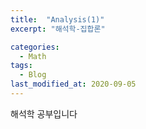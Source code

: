 ```yaml
---
title:  "Analysis(1)"
excerpt: "해석학-집합론"

categories:
  - Math
tags:
  - Blog
last_modified_at: 2020-09-05
---
```


해석학 공부입니다
